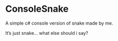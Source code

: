 # ConsoleSnake

A simple c# console version of snake made by me.

It’s just snake… what else should i say?
